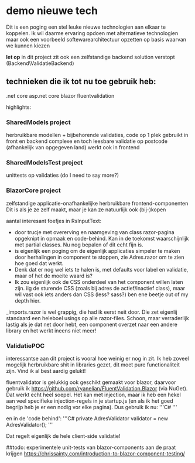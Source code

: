 # demo nieuwe tech
Dit is een poging een stel leuke nieuwe technologien aan elkaar te koppelen.
Ik wil daarme ervaring opdoen met alternatieve technologien
maar ook een voorbeeld softewarearchitectuur opzetten op basis waarvan we kunnen kiezen

**let op** in dit project zit ook een zelfstandige backend solution verstopt (Backend\ValidatieBackend)

## technieken die ik tot nu toe gebruik heb:
.net core
asp.net core
blazor
fluentvalidation

highlights:
### SharedModels project
herbruikbare modellen + bijbehorende validaties, code op 1 plek gebruikt in front en backend
complexe en toch leesbare validatie op postcode (afhankelijk van opgegeven land) werkt ook in frontend

### SharedModelsTest project
unittests op validaties (do I need to say more?)

### BlazorCore project
zelfstandige applicatie-onafhankelijke herbruikbare frontend-componenten
Dit is als je ze zelf maakt, maar je kan ze natuurlijk ook (bij-)kopen

aantal interesant foefjes in RsInputText:
* door trucje met overerving en naamgeving van class razor-pagina opgeknipt in opmaak en code-behind. Kan in de toekomst waarschijnlijk met partial classes. Nu nog bepalen of dit echt fijn is.
* is eigenlijk een poging om de eigenlijk applicaties simpeler te maken door herhalingen in component te stoppen, zie Adres.razor om te zien hoe goed dat werkt.
* Denk dat er nog wel iets te halen is, met defaults voor label en validatie, maar of het de moeite waard is?
* Ik zou eigenlijk ook de CSS onderdeel van het component willen laten zijn. iig de sturende CSS (zoals bij adres de actief/inactief class), maar wil vast ook iets anders dan CSS (less? sass?) ben ene beetje out of my depth hier.

_imports.razor is wel grappig, die had ik eerst neit door. Die zet eigenlij standaard een heleboel usings op alle razor-files. Schoon, maar verraderlijk lastig als je dat net door hebt, een component overzet naar een andere library en het werkt ineens niet meer!

### ValidatiePOC
interessantse aan dit project is vooral hoe weinig er nog in zit. Ik heb zoveel mogelijk herbruikbare shit in libraries gezet, dit moet pure functionaliteit zijn. Vind ik al best aardig gelukt!

fluentvalidator is gelukkig ook geschikt gemaakt voor blazor, daarvoor gebruik ik https://github.com/ryanelian/FluentValidation.Blazor (via NuGet). Dat werkt echt heel soepel.
Het kan met injection, maar ik heb een hekel aan veel specifieke injection-regels in je startup.js (en als ik het goed begrijp heb je er een nodig vor elke pagina). Dus gebruik ik nu:
'''C#
<FluentValidator Validator="validator"></FluentValidator>
'''

en in de 'code behind':
'''C#
private AdresValidator validator = new AdresValidator();
'''

Dat regelt eigenlijk de hele client-side validatie!





##todo:
experimentele unit-tests van blazor-components aan de praat krijgen
https://chrissainty.com/introduction-to-blazor-component-testing/
